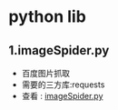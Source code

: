 # python lib

## 1.imageSpider.py

- 百度图片抓取
- 需要的三方库:requests
- 查看 : [imageSpider.py](./imageSpider.py)
    


